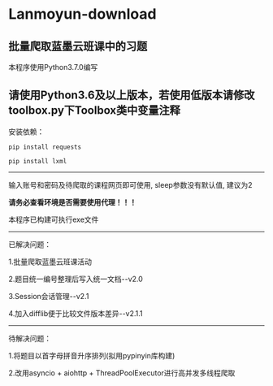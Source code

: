 # Lanmoyun-download
批量爬取蓝墨云班课中的习题
----
本程序使用Python3.7.0编写

请使用Python3.6及以上版本，若使用低版本请修改toolbox.py下Toolbox类中变量注释
----

安装依赖：


`pip install requests`
  
`pip install lxml`

----

输入账号和密码及待爬取的课程网页即可使用, sleep参数没有默认值, 建议为2

**请务必查看环境是否需要使用代理！！！**

本程序已构建可执行exe文件

----

已解决问题：

1.批量爬取蓝墨云班课活动

2.题目统一编号整理后写入统一文档--v2.0

3.Session会话管理--v2.1

4.加入difflib便于比较文件版本差异--v2.1.1

----

待解决问题：

1.将题目以首字母拼音升序排列(拟用pypinyin库构建)

2.改用asyncio + aiohttp + ThreadPoolExecutor进行高并发多线程爬取

